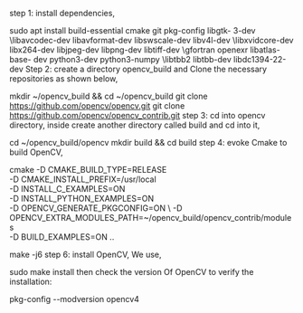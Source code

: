 step 1: install dependencies,

 sudo apt install build-essential cmake git pkg-config libgtk- 
   3-dev \libavcodec-dev libavformat-dev libswscale-dev 
   libv4l-dev \libxvidcore-dev libx264-dev libjpeg-dev 
   libpng-dev libtiff-dev \gfortran openexr libatlas-base- 
   dev python3-dev python3-numpy \libtbb2 libtbb-dev 
   libdc1394-22-dev
Step 2: create a directory opencv_build and Clone the necessary repositories as shown below,

mkdir ~/opencv_build && cd ~/opencv_build
git clone https://github.com/opencv/opencv.git
git clone https://github.com/opencv/opencv_contrib.git
step 3: cd into opencv directory, inside create another directory called build and cd into it,

cd ~/opencv_build/opencv
mkdir build && cd build
step 4: evoke Cmake to build OpenCV,

cmake -D CMAKE_BUILD_TYPE=RELEASE \
-D CMAKE_INSTALL_PREFIX=/usr/local \
-D INSTALL_C_EXAMPLES=ON \
-D INSTALL_PYTHON_EXAMPLES=ON \
-D OPENCV_GENERATE_PKGCONFIG=ON \ 
-D OPENCV_EXTRA_MODULES_PATH=~/opencv_build/opencv_contrib/modules \
-D BUILD_EXAMPLES=ON ..

make -j6 
step 6: install OpenCV, We use,

sudo make install
then check the version Of OpenCV to verify the installation:

pkg-config --modversion opencv4
